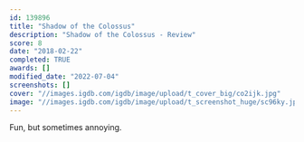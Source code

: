 ```yaml
---
id: 139896
title: "Shadow of the Colossus"
description: "Shadow of the Colossus - Review"
score: 8
date: "2018-02-22"
completed: TRUE
awards: []
modified_date: "2022-07-04"
screenshots: []
cover: "//images.igdb.com/igdb/image/upload/t_cover_big/co2ijk.jpg"
image: "//images.igdb.com/igdb/image/upload/t_screenshot_huge/sc96ky.jpg"
---
```

Fun, but sometimes annoying.